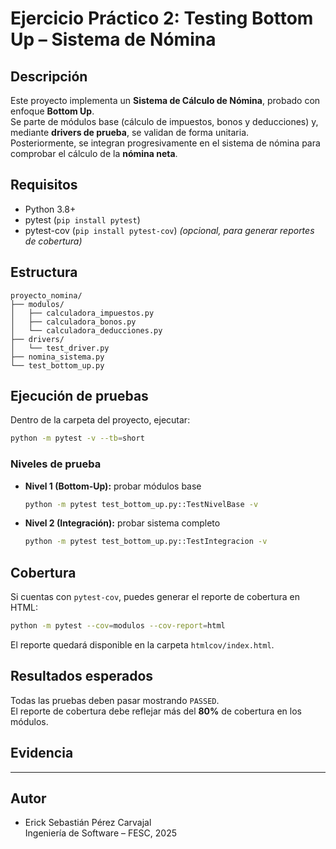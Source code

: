 # Ejercicio Práctico 2: Testing Bottom Up – Sistema de Nómina

## Descripción
Este proyecto implementa un **Sistema de Cálculo de Nómina**, probado con enfoque **Bottom Up**.  
Se parte de módulos base (cálculo de impuestos, bonos y deducciones) y, mediante **drivers de prueba**, se validan de forma unitaria.  
Posteriormente, se integran progresivamente en el sistema de nómina para comprobar el cálculo de la **nómina neta**.

## Requisitos
- Python 3.8+
- pytest (`pip install pytest`)
- pytest-cov (`pip install pytest-cov`) *(opcional, para generar reportes de cobertura)*

## Estructura
```
proyecto_nomina/
├── modulos/
│   ├── calculadora_impuestos.py
│   ├── calculadora_bonos.py
│   └── calculadora_deducciones.py
├── drivers/
│   └── test_driver.py
├── nomina_sistema.py
└── test_bottom_up.py
```

## Ejecución de pruebas
Dentro de la carpeta del proyecto, ejecutar:

```bash
python -m pytest -v --tb=short
```

### Niveles de prueba
- **Nivel 1 (Bottom-Up):** probar módulos base  
  ```bash
  python -m pytest test_bottom_up.py::TestNivelBase -v
  ```
- **Nivel 2 (Integración):** probar sistema completo  
  ```bash
  python -m pytest test_bottom_up.py::TestIntegracion -v
  ```

## Cobertura
Si cuentas con `pytest-cov`, puedes generar el reporte de cobertura en HTML:

```bash
python -m pytest --cov=modulos --cov-report=html
```

El reporte quedará disponible en la carpeta `htmlcov/index.html`.

## Resultados esperados
Todas las pruebas deben pasar mostrando `PASSED`.  
El reporte de cobertura debe reflejar más del **80%** de cobertura en los módulos.

## Evidencia


---

## Autor
- Erick Sebastián Pérez Carvajal  
Ingeniería de Software – FESC, 2025
